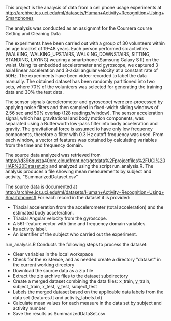 
This project is the analysis of data from a cell phone usage experiments at http://archive.ics.uci.edu/ml/datasets/Human+Activity+Recognition+Using+Smartphones

The analysis was conducted as an assignmnt for the Coursera course Getting and Cleaning Data

The experiments have been carried out with a group of 30 volunteers within an age bracket of 19-48 years. Each person performed six activities (WALKING, WALKING_UPSTAIRS, WALKING_DOWNSTAIRS, SITTING, STANDING, LAYING) wearing a smartphone (Samsung Galaxy S II) on the waist. Using its embedded accelerometer and gyroscope, we captured 3-axial linear acceleration and 3-axial angular velocity at a constant rate of 50Hz. The experiments have been video-recorded to label the data manually. The obtained dataset has been randomly partitioned into two sets, where 70% of the volunteers was selected for generating the training data and 30% the test data.

The sensor signals (accelerometer and gyroscope) were pre-processed by applying noise filters and then sampled in fixed-width sliding windows of 2.56 sec and 50% overlap (128 readings/window). The sensor acceleration signal, which has gravitational and body motion components, was separated using a Butterworth low-pass filter into body acceleration and gravity. The gravitational force is assumed to have only low frequency components, therefore a filter with 0.3 Hz cutoff frequency was used. From each window, a vector of features was obtained by calculating variables from the time and frequency domain.

The source data analyzed was retrieved from https://d396qusza40orc.cloudfront.net/getdata%2Fprojectfiles%2FUCI%20HAR%20Dataset.zip and analyzed using the script run_analysis.R. The analysis produces a file showing mean measurements by subject and activity, "SummarizedDataset.csv"

The source data is documented at http://archive.ics.uci.edu/ml/datasets/Human+Activity+Recognition+Using+Smartphones#
For each record in the dataset it is provided:
- Triaxial acceleration from the accelerometer (total acceleration) and the estimated body acceleration.
- Triaxial Angular velocity from the gyroscope.
- A 561-feature vector with time and frequency domain variables.
- Its activity label.
- An identifier of the subject who carried out the experiment. 

run_analysis.R Conducts the following steps to process the dataset:
* Clear variables in the local workspace
* Check for the existence, and as needed create a directory "dataset" in the current working directory
* Download the source data as a zip file
* Extract the zip archive files to the dataset subdirectory
* Create a merged dataset combining the data files: x_train, y_train, subject_train, x_test, y_test, subject_test
* Labels the merged dataset based on the applicable data labels from the data set (features.tt and activity_labels.txt)
* Calculate mean values for each measure in the data set by subject and activity number
* Save the results as SummarizedDataSet.csv


